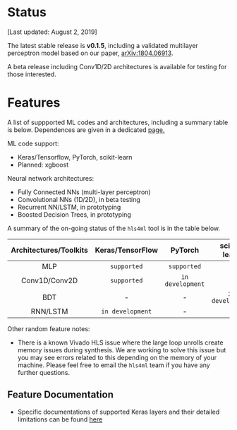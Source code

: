 # Status

[Last updated: August 2, 2019]

The latest stable release is **v0.1.5**, including a validated multilayer perceptron model based on our paper, [arXiv:1804.06913](https://arxiv.org/abs/1804.06913).

A beta release including Conv1D/2D architectures is available for testing for those interested.   

# Features

A list of suppported ML codes and architectures, including a summary table is below.  Dependences are given in a dedicated <a href="setup/DEPENDENCIES.html">page.</a>

ML code support: 
   * Keras/Tensorflow, PyTorch, scikit-learn
   * Planned: xgboost 

Neural network architectures:
   * Fully Connected NNs (multi-layer perceptron) 
   * Convolutional NNs (1D/2D), in beta testing
   * Recurrent NN/LSTM, in prototyping
   * Boosted Decision Trees, in prototyping

A summary of the on-going status of the `hls4ml` tool is in the table below.

| Architectures/Toolkits | Keras/TensorFlow | PyTorch | scikit-learn |
|:----------:|:----------:|:----------:|:----------:|
| MLP | `supported` | `supported`| - |
| Conv1D/Conv2D | `supported` | `in development` | - |
| BDT | - | - | `in development` |
| RNN/LSTM | `in development` | - | - |

Other random feature notes:
   * There is a known Vivado HLS issue where the large loop unrolls create memory issues during synthesis.  We are working to solve this issue but you may see errors related to this depending on the memory of your machine.  Please feel free to email the `hls4ml` team if you have any further questions.

## Feature Documentation

-  Specific documentations of supported Keras layers and their detailed limitations can be found [here](https://github.com/hls-fpga-machine-learning/models/tree/master/keras)
